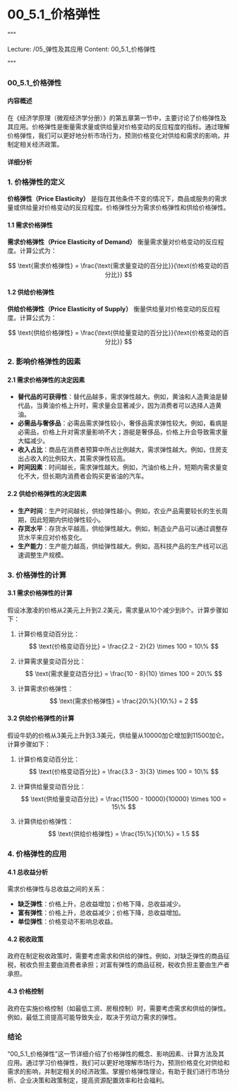 # 00_5.1_价格弹性

"""

Lecture: /05_弹性及其应用
Content: 00_5.1_价格弹性

"""

### 00_5.1_价格弹性

#### 内容概述

在《经济学原理（微观经济学分册）》的第五章第一节中，主要讨论了价格弹性及其应用。价格弹性是衡量需求量或供给量对价格变动的反应程度的指标。通过理解价格弹性，我们可以更好地分析市场行为，预测价格变化对供给和需求的影响，并制定相关经济政策。

#### 详细分析

### 1. 价格弹性的定义

**价格弹性（Price Elasticity）** 是指在其他条件不变的情况下，商品或服务的需求量或供给量对价格变动的反应程度。价格弹性分为需求价格弹性和供给价格弹性。

#### 1.1 需求价格弹性

**需求价格弹性（Price Elasticity of Demand）** 衡量需求量对价格变动的反应程度。计算公式为：

$$ \text{需求价格弹性} = \frac{\text{需求量变动的百分比}}{\text{价格变动的百分比}} $$

#### 1.2 供给价格弹性

**供给价格弹性（Price Elasticity of Supply）** 衡量供给量对价格变动的反应程度。计算公式为：

$$ \text{供给价格弹性} = \frac{\text{供给量变动的百分比}}{\text{价格变动的百分比}} $$

### 2. 影响价格弹性的因素

#### 2.1 需求价格弹性的决定因素

- **替代品的可获得性**：替代品越多，需求弹性越大。例如，黄油和人造黄油是替代品，当黄油价格上升时，需求量会显著减少，因为消费者可以选择人造黄油。
- **必需品与奢侈品**：必需品需求弹性较小，奢侈品需求弹性较大。例如，看病是必需品，价格上升对需求量影响不大；游艇是奢侈品，价格上升会导致需求量大幅减少。
- **收入占比**：商品在消费者预算中所占比例越大，需求弹性越大。例如，住房支出占收入的比例较大，其需求弹性较高。
- **时间因素**：时间越长，需求弹性越大。例如，汽油价格上升，短期内需求量变化不大，但长期内消费者会购买更省油的汽车。

#### 2.2 供给价格弹性的决定因素

- **生产时间**：生产时间越长，供给弹性越小。例如，农业产品需要较长的生长周期，因此短期内供给弹性较小。
- **存货水平**：存货水平越高，供给弹性越大。例如，制造业产品可以通过调整存货水平来应对价格变化。
- **生产能力**：生产能力越高，供给弹性越大。例如，高科技产品的生产线可以迅速调整生产规模。

### 3. 价格弹性的计算

#### 3.1 需求价格弹性的计算

假设冰激凌的价格从2美元上升到2.2美元，需求量从10个减少到8个。计算步骤如下：

1. 计算价格变动百分比：
$$ \text{价格变动百分比} = \frac{2.2 - 2}{2} \times 100 = 10\% $$

2. 计算需求量变动百分比：
$$ \text{需求量变动百分比} = \frac{10 - 8}{10} \times 100 = 20\% $$

3. 计算需求价格弹性：
$$ \text{需求价格弹性} = \frac{20\%}{10\%} = 2 $$

#### 3.2 供给价格弹性的计算

假设牛奶的价格从3美元上升到3.3美元，供给量从10000加仑增加到11500加仑。计算步骤如下：

1. 计算价格变动百分比：
$$ \text{价格变动百分比} = \frac{3.3 - 3}{3} \times 100 = 10\% $$

2. 计算供给量变动百分比：
$$ \text{供给量变动百分比} = \frac{11500 - 10000}{10000} \times 100 = 15\% $$

3. 计算供给价格弹性：
$$ \text{供给价格弹性} = \frac{15\%}{10\%} = 1.5 $$

### 4. 价格弹性的应用

#### 4.1 总收益分析

需求价格弹性与总收益之间的关系：

- **缺乏弹性**：价格上升，总收益增加；价格下降，总收益减少。
- **富有弹性**：价格上升，总收益减少；价格下降，总收益增加。
- **单位弹性**：价格变动不影响总收益。

#### 4.2 税收政策

政府在制定税收政策时，需要考虑需求和供给的弹性。例如，对缺乏弹性的商品征税，税收负担主要由消费者承担；对富有弹性的商品征税，税收负担主要由生产者承担。

#### 4.3 价格控制

政府在实施价格控制（如最低工资、房租控制）时，需要考虑需求和供给的弹性。例如，最低工资提高可能导致失业，取决于劳动力需求的弹性。

### 结论

“00_5.1_价格弹性”这一节详细介绍了价格弹性的概念、影响因素、计算方法及其应用。通过学习价格弹性，我们可以更好地理解市场行为，预测价格变化对供给和需求的影响，并制定相关的经济政策。掌握价格弹性理论，有助于我们进行市场分析、企业决策和政策制定，提高资源配置效率和社会福利。